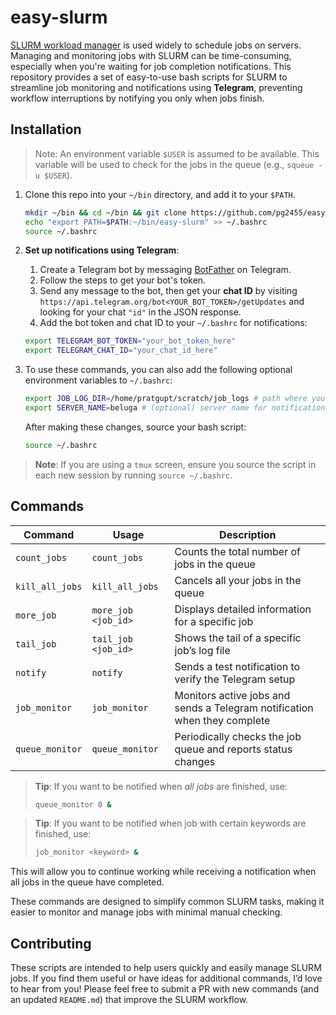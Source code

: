 # easy-slurm

[SLURM workload manager](https://en.wikipedia.org/wiki/Slurm_Workload_Manager) is used widely to schedule jobs on servers. Managing and monitoring jobs with SLURM can be time-consuming, especially when you're waiting for job completion notifications. This repository provides a set of easy-to-use bash scripts for SLURM to streamline job monitoring and notifications using **Telegram**, preventing workflow interruptions by notifying you only when jobs finish.

## Installation

> Note: An environment variable `$USER` is assumed to be available. This variable will be used to check for the jobs in the queue (e.g., `squeue -u $USER`).

1. Clone this repo into your `~/bin` directory, and add it to your `$PATH`.

    ```bash
    mkdir ~/bin && cd ~/bin && git clone https://github.com/pg2455/easy-slurm.git && cd ~
    echo "export PATH=$PATH:~/bin/easy-slurm" >> ~/.bashrc
    source ~/.bashrc
    ```

2. **Set up notifications using Telegram**:
    1. Create a Telegram bot by messaging [BotFather](https://core.telegram.org/bots#botfather) on Telegram.
    2. Follow the steps to get your bot's token.
    3. Send any message to the bot, then get your **chat ID** by visiting `https://api.telegram.org/bot<YOUR_BOT_TOKEN>/getUpdates` and looking for your chat `"id"` in the JSON response.
    4. Add the bot token and chat ID to your `~/.bashrc` for notifications:

    ```bash
    export TELEGRAM_BOT_TOKEN="your_bot_token_here"
    export TELEGRAM_CHAT_ID="your_chat_id_here"
    ```

3. To use these commands, you can also add the following optional environment variables to `~/.bashrc`:

    ```bash
    export JOB_LOG_DIR=/home/pratgupt/scratch/job_logs # path where you store your logs (used in `more_jobs`)
    export SERVER_NAME=beluga # (optional) server name for notifications, useful if you're pushing from multiple servers
    ```

   After making these changes, source your bash script:

   ```bash
   source ~/.bashrc
   ```

> **Note**: If you are using a `tmux` screen, ensure you source the script in each new session by running `source ~/.bashrc`.

## Commands

| Command           | Usage               | Description                                                 |
|-------------------|---------------------|-------------------------------------------------------------|
| `count_jobs`      | `count_jobs`        | Counts the total number of jobs in the queue                |
| `kill_all_jobs`   | `kill_all_jobs`     | Cancels all your jobs in the queue                          |
| `more_job`        | `more_job <job_id>` | Displays detailed information for a specific job            |
| `tail_job`        | `tail_job <job_id>` | Shows the tail of a specific job’s log file                 |
| `notify`          | `notify`            | Sends a test notification to verify the Telegram setup      |
| `job_monitor`     | `job_monitor`       | Monitors active jobs and sends a Telegram notification when they complete |
| `queue_monitor`   | `queue_monitor`     | Periodically checks the job queue and reports status changes |

> **Tip**: If you want to be notified when *all jobs* are finished, use:
>
> ```bash
> queue_monitor 0 &
> ```


> **Tip**: If you want to be notified when job with certain keywords are finished, use:
>
> ```bash
> job_monitor <keyword> &
> ```

This will allow you to continue working while receiving a notification when all jobs in the queue have completed.

These commands are designed to simplify common SLURM tasks, making it easier to monitor and manage jobs with minimal manual checking.

## Contributing

These scripts are intended to help users quickly and easily manage SLURM jobs. If you find them useful or have ideas for additional commands, I’d love to hear from you! Please feel free to submit a PR with new commands (and an updated `README.md`) that improve the SLURM workflow.